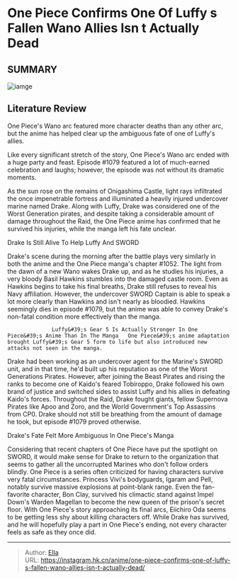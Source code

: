 # One Piece Confirms One Of Luffy s Fallen Wano Allies Isn t Actually Dead


## SUMMARY 

![iamge](https://static1.srcdn.com/wordpress/wp-content/uploads/2023/10/drakealive.jpg)

## Literature Review

One Piece&#39;s Wano arc featured more character deaths than any other arc, but the anime has helped clear up the ambiguous fate of one of Luffy&#39;s allies.





Like every significant stretch of the story, One Piece&#39;s Wano arc ended with a huge party and feast. Episode #1079 featured a lot of much-earned celebration and laughs; however, the episode was not without its dramatic moments.





 

As the sun rose on the remains of Onigashima Castle, light rays infiltrated the once impenetrable fortress and illuminated a heavily injured undercover marine named Drake. Along with Luffy, Drake was considered one of the Worst Generation pirates, and despite taking a considerable amount of damage throughout the Raid, the One Piece anime has confirmed that he survived his injuries, while the manga left his fate unclear.


 Drake Is Still Alive To Help Luffy And SWORD 
          

Drake&#39;s scene during the morning after the battle plays very similarly in both the anime and the One Piece manga&#39;s chapter #1052. The light from the dawn of a new Wano wakes Drake up, and as he studies his injuries, a very bloody Basil Hawkins stumbles into the damaged castle room. Even as Hawkins begins to take his final breaths, Drake still refuses to reveal his Navy affiliation. However, the undercover SWORD Captain is able to speak a lot more clearly than Hawkins and isn&#39;t nearly as bloodied. Hawkins seemingly dies in episode #1079, but the anime was able to convey Drake&#39;s non-fatal condition more effectively than the manga.




                  Luffy&#39;s Gear 5 Is Actually Stronger In One Piece&#39;s Anime Than In The Manga   One Piece&#39;s anime adaptation brought Luffy&#39;s Gear 5 form to life but also introduced new attacks not seen in the manga.   

Drake had been working as an undercover agent for the Marine&#39;s SWORD unit, and in that time, he&#39;d built up his reputation as one of the Worst Generations Pirates. However, after joining the Beast Pirates and rising the ranks to become one of Kaido&#39;s feared Tobiroppo, Drake followed his own brand of justice and switched sides to assist Luffy and his allies in defeating Kaido&#39;s forces. Throughout the Raid, Drake fought giants, fellow Supernova Pirates like Apoo and Zoro, and the World Government&#39;s Top Assassins from CP0. Drake should not still be breathing from the amount of damage he took, but episode #1079 proved otherwise.



 Drake&#39;s Fate Felt More Ambiguous In One Piece&#39;s Manga 
          




Considering that recent chapters of One Piece have put the spotlight on SWORD, it would make sense for Drake to return to the organization that seems to gather all the uncorrupted Marines who don&#39;t follow orders blindly. One Piece is a series often criticized for having characters survive very fatal circumstances. Princess Vivi&#39;s bodyguards, Igaram and Pell, notably survive massive explosions at point-blank range. Even the fan-favorite character, Bon Clay, survived his climactic stand against Impel Down&#39;s Warden Magellan to become the new queen of the prison&#39;s secret floor. With One Piece&#39;s story approaching its final arcs, Eiichiro Oda seems to be getting less shy about killing characters off. While Drake has survived, and he will hopefully play a part in One Piece&#39;s ending, not every character feels as safe as they once did.



---

> Author: [Ella](https://instagram.hk.cn/)  
> URL: https://instagram.hk.cn/anime/one-piece-confirms-one-of-luffy-s-fallen-wano-allies-isn-t-actually-dead/  

